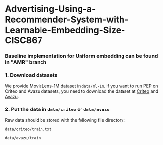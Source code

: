 # Advertising-Using-a-Recommender-System-with-Learnable-Embedding-Size-CISC867

### Baseline implementation for Uniform embedding can be found in "AMR" branch


###  1. Download datasets
We provide MovieLens-1M dataset in `data/ml-1m`. If you want to run PEP on Criteo and Avazu datasets,
you need to download the dataset at [Criteo](https://www.kaggle.com/c/criteo-display-ad-challenge) and [Avazu](https://www.kaggle.com/c/avazu-ctr-prediction). 

### 2. Put the data in `data/criteo` or `data/avazu`
Raw data should be stored with the following file directory:

`data/criteo/train.txt` 

`data/avazu/train`
